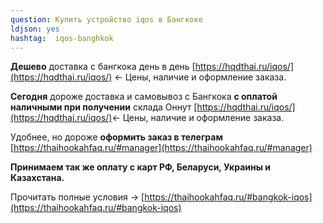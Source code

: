 ```yaml
---
question: Купить устройство iqos в Бангкоке
ldjson: yes
hashtag:  iqos-banghkok
---
```


**Дешево** доставка с бангкока день в день [https://hqdthai.ru/iqos/](https://hqdthai.ru/iqos/) <- Цены, наличие и оформление заказа.

**Сегодня** дороже доставка и самовывоз с Бангкока **с оплатой наличными при получении** склада Оннут [https://hqdthai.ru/iqos/](https://hqdthai.ru/iqos/)<- Цены, наличие и оформление заказа.

Удобнее, но дороже **оформить заказ в телеграм** [https://thaihookahfaq.ru/#manager](https://thaihookahfaq.ru/#manager)

**Принимаем так же оплату с карт РФ, Беларуси, Украины и Казахстана.**

Прочитать полные условия -> [https://thaihookahfaq.ru/#bangkok-iqos](https://thaihookahfaq.ru/#bangkok-iqos)
